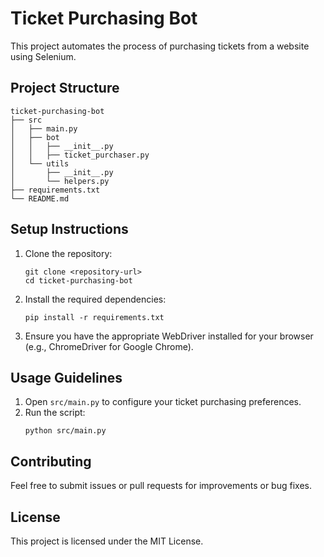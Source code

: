 # Ticket Purchasing Bot

This project automates the process of purchasing tickets from a website using Selenium.

## Project Structure

```
ticket-purchasing-bot
├── src
│   ├── main.py
│   ├── bot
│   │   ├── __init__.py
│   │   ├── ticket_purchaser.py
│   └── utils
│       ├── __init__.py
│       └── helpers.py
├── requirements.txt
└── README.md
```

## Setup Instructions

1. Clone the repository:
   ```
   git clone <repository-url>
   cd ticket-purchasing-bot
   ```

2. Install the required dependencies:
   ```
   pip install -r requirements.txt
   ```

3. Ensure you have the appropriate WebDriver installed for your browser (e.g., ChromeDriver for Google Chrome).

## Usage Guidelines

1. Open `src/main.py` to configure your ticket purchasing preferences.
2. Run the script:
   ```
   python src/main.py
   ```

## Contributing

Feel free to submit issues or pull requests for improvements or bug fixes.

## License

This project is licensed under the MIT License.